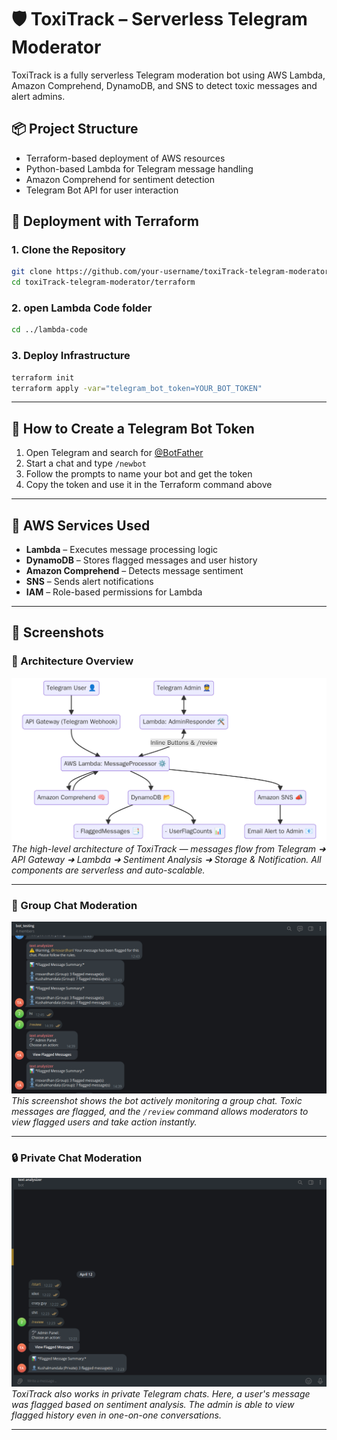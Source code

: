# 🛡️ ToxiTrack – Serverless Telegram Moderator

ToxiTrack is a fully serverless Telegram moderation bot using AWS Lambda, Amazon Comprehend, DynamoDB, and SNS to detect toxic messages and alert admins.

## 📦 Project Structure

- Terraform-based deployment of AWS resources
- Python-based Lambda for Telegram message handling
- Amazon Comprehend for sentiment detection
- Telegram Bot API for user interaction

## 🚀 Deployment with Terraform

### 1. Clone the Repository

```bash
git clone https://github.com/your-username/toxiTrack-telegram-moderator.git
cd toxiTrack-telegram-moderator/terraform
```

### 2. open Lambda Code folder

```bash
cd ../lambda-code

```

### 3. Deploy Infrastructure

```bash
terraform init
terraform apply -var="telegram_bot_token=YOUR_BOT_TOKEN"
```

---

## 🤖 How to Create a Telegram Bot Token

1. Open Telegram and search for [@BotFather](https://t.me/BotFather)
2. Start a chat and type `/newbot`
3. Follow the prompts to name your bot and get the token
4. Copy the token and use it in the Terraform command above

---

## 🧠 AWS Services Used

- **Lambda** – Executes message processing logic
- **DynamoDB** – Stores flagged messages and user history
- **Amazon Comprehend** – Detects message sentiment
- **SNS** – Sends alert notifications
- **IAM** – Role-based permissions for Lambda

---

## 📸 Screenshots

### 🧩 Architecture Overview  
![Architecture Diagram](./assets/architecture.png)  
*The high-level architecture of ToxiTrack — messages flow from Telegram ➜ API Gateway ➜ Lambda ➜ Sentiment Analysis ➜ Storage & Notification. All components are serverless and auto-scalable.*

---

### 👥 Group Chat Moderation  
![Group Chat](./assets/group-demo.png)  
*This screenshot shows the bot actively monitoring a group chat. Toxic messages are flagged, and the `/review` command allows moderators to view flagged users and take action instantly.*

---

### 🔒 Private Chat Moderation  
![Private Chat](./assets/private-demo.png)  
*ToxiTrack also works in private Telegram chats. Here, a user's message was flagged based on sentiment analysis. The admin is able to view flagged history even in one-on-one conversations.*

---

